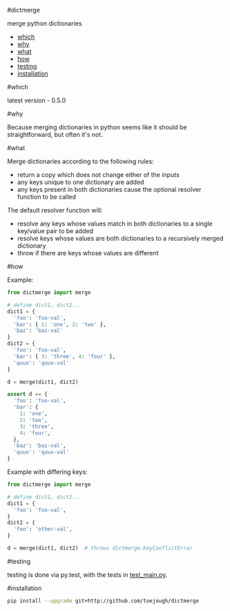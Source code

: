 #dictmerge

merge python dictionaries

- [which](#which)
- [why](#why)
- [what](#what)
- [how](#how)
- [testing](#testing)
- [installation](#installation)

#which

latest version - 0.5.0

#why

Because merging dictionaries in python seems like it should be straightforward, but often it's not.

#what

Merge dictionaries according to the following rules:
* return a copy which does not change either of the inputs
* any keys unique to one dictionary are added
* any keys present in both dictionaries cause the optional resolver function to be called

The default resolver function will:
* resolve any keys whose values match in both dictionaries to a single key/value pair to be added
* resolve keys whose values are both dictionaries to a recursively merged dictionary
* throw if there are keys whose values are different

#how

Example:
```python
from dictmerge import merge

# define dict1, dict2...
dict1 = {
  'foo': 'foo-val',
  'bar': { 1: 'one', 2: 'two' },
  'baz': 'baz-val'
}
dict2 = {
  'foo': 'foo-val',
  'bar': { 3: 'three', 4: 'four' },
  'quux': 'quux-val'
}

d = merge(dict1, dict2)

assert d == {
  'foo': 'foo-val',
  'bar': {
    1: 'one',
    2: 'two',
    3: 'three',
    4: 'four',
  },
  'baz': 'baz-val',
  'quux': 'quux-val'
}
```

Example with differing keys:
```python
from dictmerge import merge

# define dict1, dict2...
dict1 = {
  'foo': 'foo-val',
}
dict2 = {
  'foo': 'other-val',
}

d = merge(dict1, dict2)  # throws dictmerge.KeyConflictError
```

#testing

testing is done via py.test, with the tests in [test_main.py](https://github.com/toejough/dictmerge/blob/master/test_main.py).

#installation
```sh
pip install --upgrade git+http://github.com/toejough/dictmerge
```

